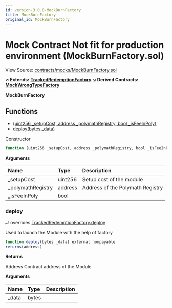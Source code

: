 ```yaml
---
id: version-3.0.0-MockBurnFactory
title: MockBurnFactory
original_id: MockBurnFactory
---
```


# Mock Contract Not fit for production environment \(MockBurnFactory.sol\)

View Source: [contracts/mocks/MockBurnFactory.sol](https://github.com/PolymathNetwork/polymath-core/tree/096ba240a927c98e1f1a182d2efee7c4c4c1dfc5/contracts/mocks/MockBurnFactory.sol)

**↗ Extends:** [**TrackedRedemptionFactory**](https://github.com/PolymathNetwork/polymath-core/tree/096ba240a927c98e1f1a182d2efee7c4c4c1dfc5/docs/api/TrackedRedemptionFactory.md) **↘ Derived Contracts:** [**MockWrongTypeFactory**](https://github.com/PolymathNetwork/polymath-core/tree/096ba240a927c98e1f1a182d2efee7c4c4c1dfc5/docs/api/MockWrongTypeFactory.md)

**MockBurnFactory**

## Functions

* [\(uint256 \_setupCost, address \_polymathRegistry, bool \_isFeeInPoly\)](mockburnfactory.md)
* [deploy\(bytes \_data\)](mockburnfactory.md#deploy)

Constructor

```javascript
function (uint256 _setupCost, address _polymathRegistry, bool _isFeeInPoly) public nonpayable TrackedRedemptionFactory
```

**Arguments**

| Name | Type | Description |
| :--- | :--- | :--- |
| \_setupCost | uint256 | Setup cost of the module |
| \_polymathRegistry | address | Address of the Polymath Registry |
| \_isFeeInPoly | bool |  |

### deploy

⤾ overrides [TrackedRedemptionFactory.deploy](https://github.com/PolymathNetwork/polymath-core/tree/096ba240a927c98e1f1a182d2efee7c4c4c1dfc5/docs/api/TrackedRedemptionFactory.md#deploy)

Used to launch the Module with the help of factory

```javascript
function deploy(bytes _data) external nonpayable
returns(address)
```

**Returns**

Address Contract address of the Module

**Arguments**

| Name | Type | Description |
| :--- | :--- | :--- |
| \_data | bytes |  |


